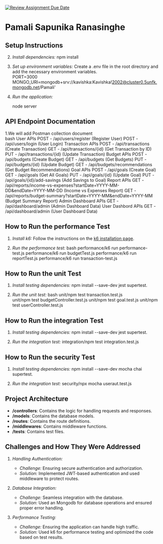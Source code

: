 [![Review Assignment Due Date](https://classroom.github.com/assets/deadline-readme-button-22041afd0340ce965d47ae6ef1cefeee28c7c493a6346c4f15d667ab976d596c.svg)](https://classroom.github.com/a/xIbq4TFL)

# Pamali Sapunika Ranasinghe

## Setup Instructions
2. *Install dependencies:*
   npm install

3. *Set up environment variables:*
   Create a .env file in the root directory and add the necessary environment variables.   
   PORT=3000
   MONGO_URI=mongodb+srv://kavishka:Kavishka!2002@cluster0.5unfk.mongodb.net/Pamali'


4. *Run the application:*

   node server

## API Endpoint Documentation

1.We will add Postman collection document  
   bash
User APIs
POST - /api/users/register (Register User)
POST - /api/users/login (User Login)
Transaction APIs
POST - /api/transactions (Create Transaction)
GET - /api/transactions/{id} (Get Transaction by ID)
PUT - /api/transactions/{id} (Update Transaction)
Budget APIs
POST - /api/budgets (Create Budget)
GET - /api/budgets (Get Budgets)
PUT - /api/budgets/{id} (Update Budget)
GET - /api/budgets/recommendations (Get Budget Recommendations)
Goal APIs
POST - /api/goals (Create Goal)
GET - /api/goals (Get All Goals)
PUT - /api/goals/{id} (Update Goal)
PUT - /api/goals/{id}/add-savings (Add Savings to Goal)
Report APIs
GET - /api/reports/income-vs-expenses?startDate=YYYY-MM-DD&endDate=YYYY-MM-DD (Income vs Expenses Report)
GET - /api/reports/budget-summary?startDate=YYYY-MM&endDate=YYYY-MM (Budget Summary Report)
Admin Dashboard APIs
GET - /api/dashboard/admin (Admin Dashboard Data)
User Dashbord APIs
GET - /api/dashboard/admin (User Dashboard Data)
   

## How to Run the performance Test

1. *Install k6:*
   Follow the instructions on the [k6 installation page](https://k6.io/docs/getting-started/installation/).

2. *Run the performance test:*
   bash
   performance/k6 run performance-test.js
   performance/k6 run budgetTest.js
   performance/k6 run reportTest.js
   performance/k6 run transaction-test.js
   
  
## How to Run the unit Test

1. *Install testing dependencies:*
   npm install --save-dev jest supertest.

2. *Run the unit test:*
      bash
   unit/npm test transaction.test.js    
   unit/npm test budgetController.test.js 
   unit/npm test goal.test.js 
   unit/npm test userController.test.js
      

## How to Run the integration Test

1. *Install testing dependencies:*
   npm install --save-dev jest supertest.

2. *Run the integration test:*
   integration/npm test integration.test.js
  
## How to Run the security Test

1. *Install testing dependencies:*
   npm install --save-dev mocha chai supertest.

2. *Run the integration test:*
   security/npx mocha useraut.test.js
  


## Project Architecture

- **/controllers**: Contains the logic for handling requests and responses.
- **/models**: Contains the database models.
- **/routes**: Contains the route definitions.
- **/middlewares**: Contains middleware functions.
- **/tests**: Contains test files.

## Challenges and How They Were Addressed

1. *Handling Authentication:*
   - *Challenge:* Ensuring secure authentication and authorization.
   - *Solution:* Implemented JWT-based authentication and used middleware to protect routes.

2. *Database Integration:*
   - *Challenge:* Seamless integration with the database.
   - *Solution:* Used an Mongodb for database operations and ensured proper error handling.

3. *Performance Testing:*
   - *Challenge:* Ensuring the application can handle high traffic.
   - *Solution:* Used k6 for performance testing and optimized the code based on test results.
